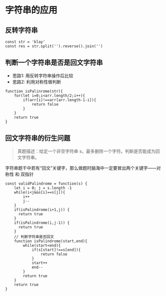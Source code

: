 # 字符串的应用

## 反转字符串
```
const str = 'klay'
const res = str.split('').reverse().join('')
```

## 判断一个字符串是否是回文字符串
- 思路1: 用反转字符串操作后比较
- 思路2: 利用对称性做判断
```
function isPalinrome(str){
    for(let i=0;i<arr.length/2;i++){
        if(arr[i]!==arr[arr.length-1-i]){
            return false
        }
    }
    return true
}
```

## 回文字符串的衍生问题
> 真题描述：给定一个非空字符串 s，最多删除一个字符。判断是否能成为回文字符串。

字符串题干中若有“回文”关键字，那么做题时脑海中一定要冒出两个关键字——对称性 和 双指针
```
const validPalindrome = function(s) {
    let i = 0; j = s.length -1 
    while(i<j&&s[i]==s[j]){
        i++
        j--
    }
    if(isPalindrome(i+1,j)) {
      return true
    }
    if(isPalindrome(i,j-1)) {
      return true
    }
    // 判断字符串是否回文
    function isPalindrome(start,end){
        while(start<end){
            if(s[start]!==s[end]){
                return false
            }
            start++
            end--
        }
        return true
    }
    return true
}
```